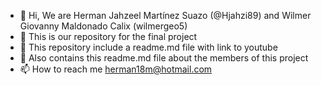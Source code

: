 - 👋 Hi, We are Herman Jahzeel Martínez Suazo (@Hjahzi89) and Wilmer Giovanny Maldonado Calix (wilmergeo5)
- 👀 This is our repository for the final project
- 🌱 This repository include a readme.md file with link to youtube
- 💞️ Also contains this readme.md file about the members of this project
- 📫 How to reach me herman18m@hotmail.com

<!---
Hjahzi89/Hjahzi89 is a ✨ special ✨ repository because its `README.md` (this file) appears on your GitHub profile.
You can click the Preview link to take a look at your changes.
--->
